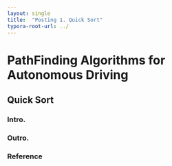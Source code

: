 ```yaml
---
layout: single
title:  "Posting 1. Quick Sort"
typora-root-url: ../
---
```


# PathFinding Algorithms for Autonomous Driving



## Quick Sort

### Intro.



### Outro.

### Reference

